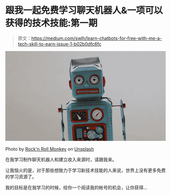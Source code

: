 # 跟我一起免费学习聊天机器人&一项可以获得的技术技能:第一期

> 原文：<https://medium.com/swlh/learn-chatbots-for-free-with-me-a-tech-skill-to-earn-issue-1-b02b0dfc6fc>

![](img/2bed9dc9cf5eb7956c344ee8aeff69c2.png)

Photo by [Rock'n Roll Monkey](https://unsplash.com/@rocknrollmonkey?utm_source=medium&utm_medium=referral) on [Unsplash](https://unsplash.com?utm_source=medium&utm_medium=referral)

在我学习制作聊天机器人和建立收入来源时，请跟我来。

让我恼火的是，对于那些想致力于学习新技术技能的人来说，世界上没有更多免费的学习资源了。

我的目标是在我学习的时候，给你一个阅读我的帐号的机会，让你获得…